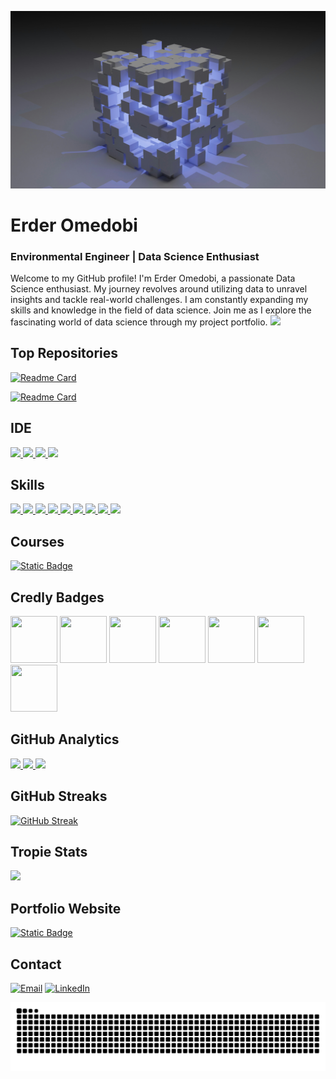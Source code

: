 ![](https://github.com/Omedobi/Omedobi/blob/26daf52af7bcc117e5cccfa0e352a0e8e3eba54f/img/data-science.jpg)

# Erder Omedobi
### Environmental Engineer | Data Science Enthusiast 
Welcome to my GitHub profile! I'm Erder Omedobi, a passionate Data Science enthusiast. My journey revolves around utilizing data to unravel insights and tackle real-world challenges. I am constantly expanding my skills and knowledge in the field of data science. Join me as I explore the fascinating world of data science through my project portfolio.
[![](https://github-profile-summary-cards.vercel.app/api/cards/profile-details?username=Omedobi&theme=dark)](https://github.com/Omedobi)

## Top Repositories
[![Readme Card](https://github-readme-stats.vercel.app/api/pin/?username=Omedobi&theme=dark&hide_border=true&repo=Data-Science-Projects)](https://github.com/Omedobi/Data-Science-Projects) 

[![Readme Card](https://github-readme-stats.vercel.app/api/pin/?username=Omedobi&theme=dark&hide_border=true&repo=Seattle-weather-analysis-and-forcast)](https://github.com/Omedobi/Seattle-weather-analysis-and-forcast)

## IDE
[![](https://img.shields.io/badge/Python-FFD43B?style=for-the-badge&logo=python&logoColor=blue) ![](	https://img.shields.io/badge/Colab-F9AB00?style=for-the-badge&logo=googlecolab&color=525252) ![](https://img.shields.io/badge/PyCharm-000000.svg?&style=for-the-badge&logo=PyCharm&logoColor=white) ![](https://img.shields.io/badge/VSCode-0078D4?style=for-the-badge&logo=visual%20studio%20code&logoColor=white)](https://github.com/Omedobi)

## Skills
[![](https://img.shields.io/badge/Numpy-777BB4?style=for-the-badge&logo=numpy&logoColor=white) ![](https://img.shields.io/badge/Pandas-2C2D72?style=for-the-badge&logo=pandas&logoColor=white) ![](https://img.shields.io/badge/Python-FFD43B?style=for-the-badge&logo=python&logoColor=blue) ![](https://img.shields.io/badge/scikit_learn-F7931E?style=for-the-badge&logo=scikit-learn&logoColor=white) ![](https://img.shields.io/badge/SciPy-654FF0?style=for-the-badge&logo=SciPy&logoColor=white)  ![](https://img.shields.io/badge/Jupyter-F37626.svg?&style=for-the-badge&logo=Jupyter&logoColor=white) ![](https://img.shields.io/badge/Markdown-000000?style=for-the-badge&logo=markdown&logoColor=white) ![](https://img.shields.io/badge/Plotly-239120?style=for-the-badge&logo=plotly&logoColor=white)  ![](https://img.shields.io/badge/HTML5-E34F26?style=for-the-badge&logo=html5&logoColor=white)](https://github.com/Omedobi)

## Courses
[![Static Badge](https://img.shields.io/badge/Introduction%20to%20Data%20Science-Specialization-%20?style=flat&logo=coursera&color=blue)](https://coursera.org/share/caf084407dca96548b8dc17ebdbc401e)

## Credly Badges
[<img src='https://images.credly.com/size/220x220/images/5ae9bf9e-da6e-4cec-82eb-d2b4cfea9751/Machine_Learning_with_Python.png' width="75" height="75"/>](https://www.credly.com/badges/32978c6e-1543-4d71-844f-77942c1a8932/public_url)
[<img src='https://images.credly.com/size/220x220/images/fa39f4f0-174a-4886-b821-6a37d42b8b3a/Cognitive_Class_-_Data_Analysis_w_Python.png' width="75" height="75"/>](https://www.credly.com/badges/2afc9b97-cc33-4bf8-a987-4d7fe0a7d3a6)
[<img src='https://images.credly.com/size/220x220/images/594e0ab7-c864-4d9a-9987-3a903ec3f06a/Cognitive_Class_-_DB_and_SQL_for_Data_Sci.png' width="75" height="75"/>](https://www.credly.com/badges/caf4d2f4-f9ac-44fd-bc5b-81116a6cb6e2)
[<img src='https://images.credly.com/size/220x220/images/7d06faf8-c754-4ecd-8ab1-2115826b03c6/Python_Project_for_Data_Science.png' width="75" height="75"/>](https://www.credly.com/badges/1f6c18e7-8f97-49e7-ba88-c527611b0176)
[<img src='https://images.credly.com/size/220x220/images/0571ab1d-f43b-43d9-9c68-8ebd0ebd61b7/Python_for_Data_Sci_and_AI_Foundational.png' width="75" height="75"/>](https://www.credly.com/badges/0eba8f82-d389-4bc2-9564-7030c1c0ba34)
[<img src='https://images.credly.com/size/220x220/images/46defa53-a922-47bd-94ea-b43488f5cd8a/Data_Science_Methodology_Foundational.png' width="75" height="75"/>](https://www.credly.com/badges/7a10e0bf-b4a6-41dd-b4e9-0f48e81d5b08)
[<img src='https://images.credly.com/size/220x220/images/5fc2d535-e716-46c4-881a-f4822b8da0e5/Cognitive_Class_-_What_is_Data_Science.png' width="75" height="75"/>](https://www.credly.com/badges/49d781f1-1884-4cdd-8090-7e9478c7d5d1)

## GitHub Analytics
[<img height="180em" src="https://github-readme-stats-eight-theta.vercel.app/api?username=Omedobi&show_icons=true&theme=dark&hide_border=true&include_all_commits=true&count_private=true"/> <img height="180em" src="https://github-readme-stats.vercel.app/api/top-langs/?username=Omedobi&layout=compact&theme=dark&hide_border=true"/> ![](http://github-profile-summary-cards.vercel.app/api/cards/productive-time?username=Omedobi&show_icons=true&theme=dark&utcOffset=8)](https://github.com/Omedobi)

## GitHub Streaks
[![GitHub Streak](https://github-readme-streak-stats.herokuapp.com?user=Omedobi&theme=dark&hide_border=true)](https://git.io/streak-stats)

## Tropie Stats
![](https://github-profile-trophy.vercel.app/?username=Omedobi&theme=dark)

## Portfolio Website
[![Static Badge](https://img.shields.io/badge/Website-%20?style=for-the-badge&label=Portfolio&labelColor=dark&color=blue)](https://omedobi-portfolio.vercel.app)

## Contact
[![Email](https://img.shields.io/badge/Gmail-D14836?style=for-the-badge&logo=gmail&logoColor=white)](mailto:ikennaanyawuike@gmail.com) [![LinkedIn](https://img.shields.io/badge/LinkedIn-0077B5?style=for-the-badge&logo=linkedin&logoColor=white)](https://www.linkedin.com/in/anyawuike-ikenna)

![Snake animation](https://github.com/Omedobi/Omedobi/blob/0853957d0b6382d72b7006c1c16c223e25365dbf/assets/github-contribution-grid-snake.svg)
<!---
Omedobi/Omedobi is a ✨ special ✨ repository because its `README.md` (this file) appears on your GitHub profile.
You can click the Preview link to take a look at your changes.
--->
